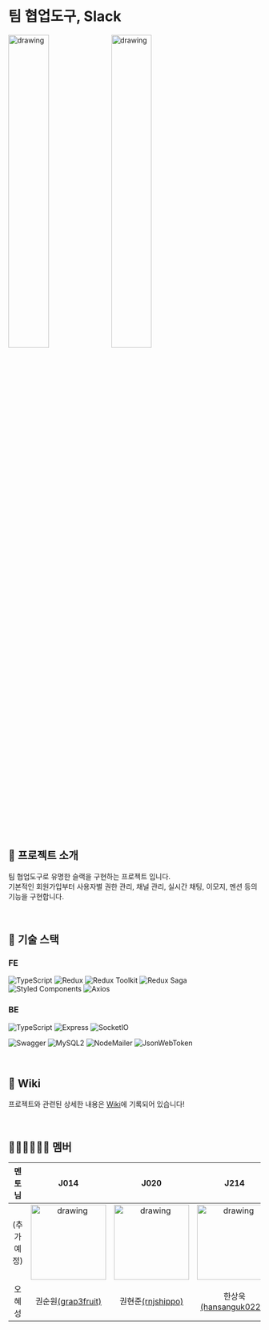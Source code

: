 # 팀 협업도구, Slack

<img src="https://assets.brandfolder.com/q7e86i-6b7f3s-5d18mu/v/12397564/original/Windows-Slack-client-for-media-kit.en-GB%202x.png" alt="drawing" height="40%" width="40%"/> <img src="https://assets.brandfolder.com/pl546j-7le8zk-btwjnu/original/Slack_RGB.png" alt="drawing" height="40%" width="40%"/>

<br/>

## 🔎 프로젝트 소개

팀 협업도구로 유명한 슬랙을 구현하는 프로젝트 입니다.  
기본적인 회원가입부터 사용자별 권한 관리, 채널 관리, 실시간 채팅, 이모지, 멘션 등의 기능을 구현합니다.

<br/>

## 🧱 기술 스택
### FE
![TypeScript](https://img.shields.io/badge/TypeScript-4.0.5-9cf?logo=typescript)
![Redux](https://img.shields.io/badge/React-17.0.1-blue?logo=react)
![Redux Toolkit](https://img.shields.io/badge/Redux%20Toolkit-1.4.0-orange?logo=redux)
![Redux Saga](https://img.shields.io/badge/Redux%20Saga-1.1.3-red?logo=redux)
![Styled Components](https://img.shields.io/badge/Styled%20Components-5.2.1-blueviolet?logo=styled-components)
![Axios](https://img.shields.io/badge/Axios-0.21.0-yellow?logo=axios)

### BE
![TypeScript](https://img.shields.io/badge/TypeScript-4.0.5-9cf?logo=typescript)
![Express](https://img.shields.io/badge/Express-4.17.1-blue?logo=express)
![SocketIO](https://img.shields.io/badge/Socket.IO-3.0.2-lightgrey?logo=socket.io)
  
![Swagger](https://img.shields.io/badge/Swagger%20UI%20Express-4.1.5-green?logo=swagger)
![MySQL2](https://img.shields.io/badge/MySQL2-2.2.5-yellow?logo=mysql)
![NodeMailer](https://img.shields.io/badge/Nodemailer-6.4.16-yellowgreen)
![JsonWebToken](https://img.shields.io/badge/JsonWebToken-8.5.1-red?logo=JSON-Web-Tokens)

<br/>

## 📔 Wiki
프로젝트와 관련된 상세한 내용은 [Wiki](https://github.com/boostcamp-2020/Project06-A-Slack/wiki)에 기록되어 있습니다!

<br/>

## 💁🏻‍♀️💁🏻‍♂️ 멤버 

| 멘토님   | J014                                             | J020                                            | J214                                                   |
|:-------:| :-----------------------------------------------:| :---------------------------------------------: | :----------------------------------------------------: |
|(추가예정)| <img src="https://user-images.githubusercontent.com/13213473/101148143-a18c0300-3660-11eb-842b-82c58612a12f.png" alt="drawing" height="150" width="150"/>|<img src="https://user-images.githubusercontent.com/13213473/101148240-bc5e7780-3660-11eb-8571-23441193b748.png" alt="drawing" height="150" width="150"/>|<img src="https://user-images.githubusercontent.com/13213473/101148193-b10b4c00-3660-11eb-8e4e-7213c2c5bab8.png" alt="drawing" height="150" width="150"/>|
| 오혜성| 권순원[(grap3fruit)](https://github.com/grap3fruit)| 권현준[(rnjshippo)](https://github.com/rnjshippo)| 한상욱[(hansanguk0222)](https://github.com/hansanguk0222)|
